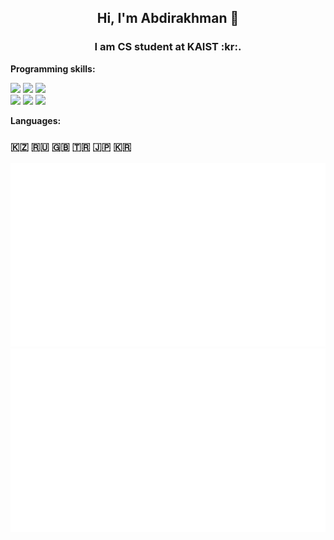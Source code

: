 <h2 align="center">Hi, I'm Abdirakhman 👋</h2>
<h3 align="center">I am CS student at KAIST :kr:.</h3>

<!--
**abdirakhman/abdirakhman** is a ✨ _special_ ✨ repository because its `README.md` (this file) appears on your GitHub profile.

Here are some ideas to get you started:

- 🔭 I’m currently working on ...
- 🌱 I’m currently learning ...
- 👯 I’m looking to collaborate on ...
- 🤔 I’m looking for help with ...
- 💬 Ask me about ...
- 📫 How to reach me: ...
- 😄 Pronouns: ...
- ⚡ Fun fact: ...
-->

**Programming skills:**  


![](https://img.shields.io/badge/python-%2314354C.svg?style=for-the-badge&logo=python&logoColor=white)
![](https://img.shields.io/badge/c++-%2300599C.svg?style=for-the-badge&logo=c%2B%2B&logoColor=white)
![](https://img.shields.io/badge/javascript-%23323330.svg?style=for-the-badge&logo=javascript&logoColor=%23F7DF1E)  
![](https://img.shields.io/badge/php-%23777BB4.svg?style=for-the-badge&logo=php&logoColor=white)
![](https://img.shields.io/badge/java-%23ED8B00.svg?style=for-the-badge&logo=java&logoColor=white)
![](https://img.shields.io/badge/go-%2300ADD8.svg?style=for-the-badge&logo=go&logoColor=white)  

**Languages:**   
### 🇰🇿 🇷🇺 🇬🇧 🇹🇷 🇯🇵 🇰🇷 

![](https://raw.githubusercontent.com/abdirakhman/github-stats-transparent/output/generated/overview.svg)
![](https://raw.githubusercontent.com/abdirakhman/github-stats-transparent/output/generated/languages.svg)

